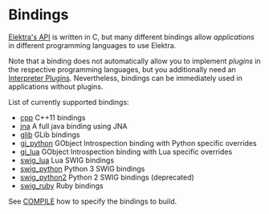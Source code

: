 # Bindings #

[Elektra's API](http://doc.libelektra.org/api/latest/html/) is written in C,
but many different bindings allow *applications* in different programming languages
to use Elektra.

Note that a binding does not automatically allow you to implement *plugins*
in the respective programming languages, but you additionally need an
[Interpreter Plugins](/src/plugins/README.md). Nevertheless, bindings
can be immediately used in applications without plugins.

List of currently supported bindings:

- [cpp](cpp/) C++11 bindings
- [jna](jna/) A full java binding using JNA
- [glib](glib/) GLib bindings
- [gi_python](gi/python/) GObject Introspection binding with Python specific overrides
- [gi_lua](gi/lua/) GObject Introspection binding with Lua specific overrides
- [swig_lua](swig/lua/) Lua SWIG bindings
- [swig_python](swig/python/) Python 3 SWIG bindings
- [swig_python2](swig/python2/) Python 2 SWIG bindings (deprecated)
- [swig_ruby](swig/ruby/) Ruby bindings

See [COMPILE](/doc/COMPILE.md#bindings) how to specify the bindings to build.

